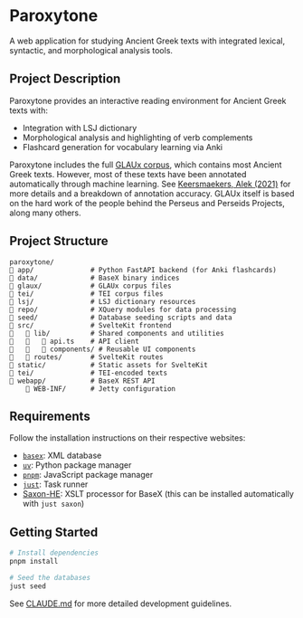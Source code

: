# Paroxytone

A web application for studying Ancient Greek texts with integrated lexical, syntactic, and morphological analysis tools.

## Project Description

Paroxytone provides an interactive reading environment for Ancient Greek texts with:

- Integration with LSJ dictionary
- Morphological analysis and highlighting of verb complements
- Flashcard generation for vocabulary learning via Anki

Paroxytone includes the full [GLAUx corpus](https://github.com/alekkeersmaekers/glaux), which contains most Ancient Greek texts. However, most of these texts have been annotated automatically through machine learning. See [Keersmaekers, Alek (2021)](https://aclanthology.org/2021.lchange-1.6/) for more details and a breakdown of annotation accuracy. GLAUx itself is based on the hard work of the people behind the Perseus and Perseids Projects, along many others.

## Project Structure

```
paroxytone/
   app/              # Python FastAPI backend (for Anki flashcards)
   data/             # BaseX binary indices
   glaux/            # GLAUx corpus files
   tei/              # TEI corpus files
   lsj/              # LSJ dictionary resources
   repo/             # XQuery modules for data processing
   seed/             # Database seeding scripts and data
   src/              # SvelteKit frontend
      lib/          # Shared components and utilities
         api.ts    # API client
         components/ # Reusable UI components
      routes/       # SvelteKit routes
   static/           # Static assets for SvelteKit
   tei/              # TEI-encoded texts
   webapp/           # BaseX REST API
       WEB-INF/      # Jetty configuration
```

## Requirements

Follow the installation instructions on their respective websites:

- [`basex`](https://basex.org/download/): XML database
- [`uv`](https://docs.astral.sh/uv/#installation): Python package manager
- [`pnpm`](https://pnpm.io/installation): JavaScript package manager
- [`just`](https://just.systems/man/en/packages.html): Task runner
- [Saxon-HE](https://github.com/Saxonica/Saxon-HE/): XSLT processor for BaseX (this can be installed automatically with `just saxon`)

## Getting Started

```bash
# Install dependencies
pnpm install

# Seed the databases
just seed
```

See [CLAUDE.md](./CLAUDE.md) for more detailed development guidelines.
